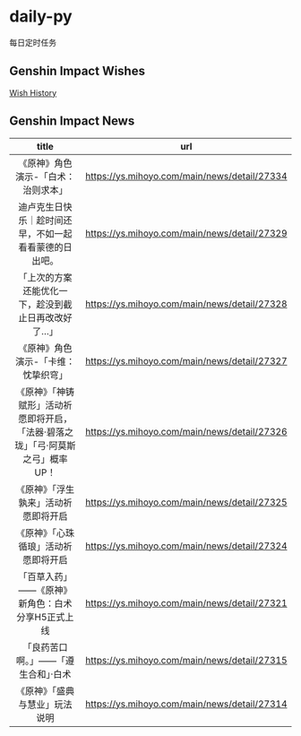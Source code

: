 # daily-py
每日定时任务


## Genshin Impact Wishes
[Wish History](./genshin_impact_wish.md)


## Genshin Impact News

| title | url |
|:---:|:---:|
| 《原神》角色演示-「白术：治则求本」 | https://ys.mihoyo.com/main/news/detail/27334 |
| 迪卢克生日快乐｜趁时间还早，不如一起看看蒙德的日出吧。 | https://ys.mihoyo.com/main/news/detail/27329 |
| 「上次的方案还能优化一下，趁没到截止日再改改好了…」 | https://ys.mihoyo.com/main/news/detail/27328 |
| 《原神》角色演示-「卡维：忱挚织穹」 | https://ys.mihoyo.com/main/news/detail/27327 |
| 《原神》「神铸赋形」活动祈愿即将开启，「法器·碧落之珑」「弓·阿莫斯之弓」概率UP！ | https://ys.mihoyo.com/main/news/detail/27326 |
| 《原神》「浮生孰来」活动祈愿即将开启 | https://ys.mihoyo.com/main/news/detail/27325 |
| 《原神》「心珠循琅」活动祈愿即将开启 | https://ys.mihoyo.com/main/news/detail/27324 |
| 「百草入药」——《原神》新角色：白术分享H5正式上线 | https://ys.mihoyo.com/main/news/detail/27321 |
| 「良药苦口啊。」——「遵生合和」·白术 | https://ys.mihoyo.com/main/news/detail/27315 |
| 《原神》「盛典与慧业」玩法说明 | https://ys.mihoyo.com/main/news/detail/27314 |

